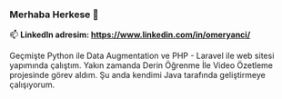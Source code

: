 ### Merhaba Herkese 👋
📫 **Linkedln adresim: https://www.linkedin.com/in/omeryanci/**

Geçmişte Python ile Data Augmentation ve PHP - Laravel ile web sitesi yapımında çalıştım. Yakın zamanda Derin Öğrenme İle Video Özetleme projesinde görev aldım. Şu anda kendimi Java tarafında geliştirmeye çalışıyorum.
<!--
**yancomer/yancomer** is a ✨ _special_ ✨ repository because its `README.md` (this file) appears on your GitHub profile.

-->
